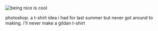 ![being nice is cool](https://i.imgur.com/4j2dKzC.jpg)

photoshop. a t-shirt idea i had for last summer but never got around to making. i'll never make a gildan t-shirt

